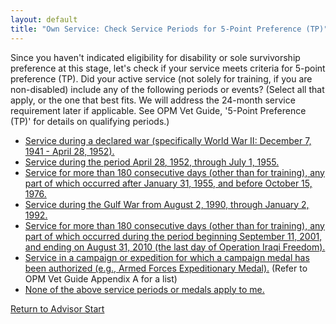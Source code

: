 ```yaml
---
layout: default
title: "Own Service: Check Service Periods for 5-Point Preference (TP)"
---
```


Since you haven't indicated eligibility for disability or sole survivorship preference at this stage, let's check if your service meets criteria for 5-point preference (TP). Did your active service (not solely for training, if you are non-disabled) include any of the following periods or events? (Select all that apply, or the one that best fits. We will address the 24-month service requirement later if applicable. See OPM Vet Guide, '5-Point Preference (TP)' for details on qualifying periods.)

*   [Service during a declared war (specifically World War II: December 7, 1941 - April 28, 1952).](./ownservice_tp_wartime_wwii.md)
*   [Service during the period April 28, 1952, through July 1, 1955.](./ownservice_tp_period_1952_1955.md)
*   [Service for more than 180 consecutive days (other than for training), any part of which occurred after January 31, 1955, and before October 15, 1976.](./ownservice_tp_period_1955_1976.md)
*   [Service during the Gulf War from August 2, 1990, through January 2, 1992.](./ownservice_tp_period_gulfwar1.md)
*   [Service for more than 180 consecutive days (other than for training), any part of which occurred during the period beginning September 11, 2001, and ending on August 31, 2010 (the last day of Operation Iraqi Freedom).](./ownservice_tp_period_post911_oif.md)
*   [Service in a campaign or expedition for which a campaign medal has been authorized (e.g., Armed Forces Expeditionary Medal).](./ownservice_tp_campaignmedal.md) (Refer to OPM Vet Guide Appendix A for a list)
*   [None of the above service periods or medals apply to me.](./ineligible_ownservice_noqualifyingperiod.md)

[Return to Advisor Start](./start.md)
